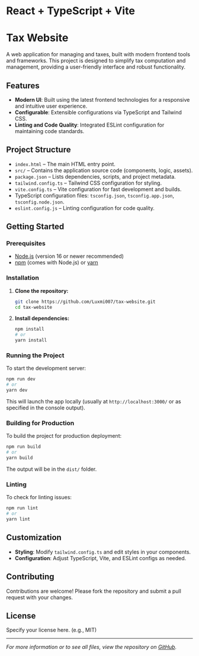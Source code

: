 # React + TypeScript + Vite
# Tax Website

A web application for managing and taxes, built with modern frontend tools and frameworks. This project is designed to simplify tax computation and management, providing a user-friendly interface and robust functionality.

## Features

- **Modern UI**: Built using the latest frontend technologies for a responsive and intuitive user experience.
- **Configurable**: Extensible configurations via TypeScript and Tailwind CSS.
- **Linting and Code Quality**: Integrated ESLint configuration for maintaining code standards.

## Project Structure

- `index.html` – The main HTML entry point.
- `src/` – Contains the application source code (components, logic, assets).
- `package.json` – Lists dependencies, scripts, and project metadata.
- `tailwind.config.ts` – Tailwind CSS configuration for styling.
- `vite.config.ts` – Vite configuration for fast development and builds.
- TypeScript configuration files: `tsconfig.json`, `tsconfig.app.json`, `tsconfig.node.json`.
- `eslint.config.js` – Linting configuration for code quality.

## Getting Started

### Prerequisites

- [Node.js](https://nodejs.org/) (version 16 or newer recommended)
- [npm](https://www.npmjs.com/) (comes with Node.js) or [yarn](https://yarnpkg.com/)

### Installation

1. **Clone the repository:**
   ```bash
   git clone https://github.com/Luxmi007/tax-website.git
   cd tax-website
   ```

2. **Install dependencies:**
   ```bash
   npm install
   # or
   yarn install
   ```

### Running the Project

To start the development server:

```bash
npm run dev
# or
yarn dev
```

This will launch the app locally (usually at `http://localhost:3000/` or as specified in the console output).

### Building for Production

To build the project for production deployment:

```bash
npm run build
# or
yarn build
```

The output will be in the `dist/` folder.

### Linting

To check for linting issues:

```bash
npm run lint
# or
yarn lint
```

## Customization

- **Styling**: Modify `tailwind.config.ts` and edit styles in your components.
- **Configuration**: Adjust TypeScript, Vite, and ESLint configs as needed.

## Contributing

Contributions are welcome! Please fork the repository and submit a pull request with your changes.

## License

Specify your license here. (e.g., MIT)

---

*For more information or to see all files, view the repository on [GitHub](https://github.com/Luxmi007/tax-website/).*

